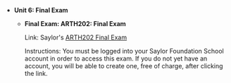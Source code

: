 -   **Unit 6: Final Exam**  
    -   **Final Exam: ARTH202: Final Exam**

        Link: Saylor's [ARTH202 Final
        Exam](http://school.saylor.org/login/index.php)  
           
         Instructions: You must be logged into your Saylor Foundation
        School account in order to access this exam. If you do not yet
        have an account, you will be able to create one, free of charge,
        after clicking the link.

